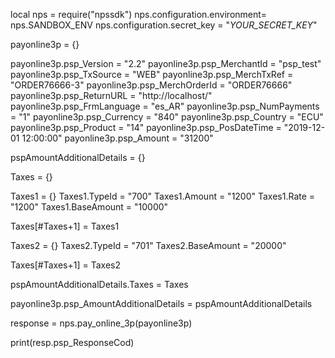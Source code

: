 local nps = require("npssdk")
nps.configuration.environment= nps.SANDBOX_ENV
nps.configuration.secret_key = "_YOUR_SECRET_KEY_"


payonline3p = {}

payonline3p.psp_Version = "2.2"
payonline3p.psp_MerchantId = "psp_test"
payonline3p.psp_TxSource = "WEB"
payonline3p.psp_MerchTxRef = "ORDER76666-3"
payonline3p.psp_MerchOrderId = "ORDER76666"
payonline3p.psp_ReturnURL = "http://localhost/"
payonline3p.psp_FrmLanguage = "es_AR"
payonline3p.psp_NumPayments = "1"
payonline3p.psp_Currency = "840"
payonline3p.psp_Country = "ECU"
payonline3p.psp_Product = "14"
payonline3p.psp_PosDateTime = "2019-12-01 12:00:00"
payonline3p.psp_Amount = "31200"

pspAmountAdditionalDetails = {}

Taxes = {}

Taxes1 = {}
Taxes1.TypeId = "700"
Taxes1.Amount = "1200"
Taxes1.Rate = "1200"
Taxes1.BaseAmount = "10000"

Taxes[#Taxes+1] = Taxes1

Taxes2 = {}
Taxes2.TypeId = "701"
Taxes2.BaseAmount = "20000"

Taxes[#Taxes+1] = Taxes2

pspAmountAdditionalDetails.Taxes = Taxes

payonline3p.psp_AmountAdditionalDetails = pspAmountAdditionalDetails

response = nps.pay_online_3p(payonline3p)

print(resp.psp_ResponseCod)
